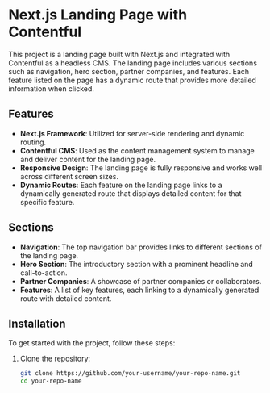 # Next.js Landing Page with Contentful

This project is a landing page built with Next.js and integrated with Contentful as a headless CMS. 
The landing page includes various sections such as navigation, hero section, partner companies, and features. 
Each feature listed on the page has a dynamic route that provides more detailed information when clicked.

## Features

- **Next.js Framework**: Utilized for server-side rendering and dynamic routing.
- **Contentful CMS**: Used as the content management system to manage and deliver content for the landing page.
- **Responsive Design**: The landing page is fully responsive and works well across different screen sizes.
- **Dynamic Routes**: Each feature on the landing page links to a dynamically generated route that displays detailed content for that specific feature.

## Sections

- **Navigation**: The top navigation bar provides links to different sections of the landing page.
- **Hero Section**: The introductory section with a prominent headline and call-to-action.
- **Partner Companies**: A showcase of partner companies or collaborators.
- **Features**: A list of key features, each linking to a dynamically generated route with detailed content.

## Installation

To get started with the project, follow these steps:

1. Clone the repository:

   ```bash
   git clone https://github.com/your-username/your-repo-name.git
   cd your-repo-name
